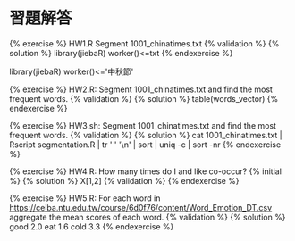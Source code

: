 # 習題解答

{% exercise %}
HW1.R Segment 1001_chinatimes.txt
{% validation %}
{% solution %}
library(jiebaR)
worker()<=txt
{% endexercise %}


library(jiebaR)
worker()<='中秋節'

{% exercise %}
HW2.R: Segment 1001_chinatimes.txt and find the most frequent words.
{% validation %}
{% solution %}
table(words_vector)
{% endexercise %}

{% exercise %}
HW3.sh: Segment 1001_chinatimes.txt and find the most frequent words.
{% validation %}
{% solution %}
cat 1001_chinatimes.txt | Rscript segmentation.R | tr ' ' '\n' | sort | uniq -c | sort -nr
{% endexercise %}

{% exercise %}
HW4.R: How many times do I and like co-occur?
{% initial %}
{% solution %}
X[1,2]
{% validation %}
{% endexercise %}

{% exercise %}
HW5.R: For each word in https://ceiba.ntu.edu.tw/course/6d0f76/content/Word_Emotion_DT.csv
aggregate the mean scores of each word.
{% validation %}
{% solution %}
good	2.0
eat 1.6
cold	3.3
{% endexercise %}

